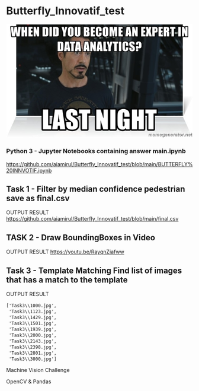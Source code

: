 # Butterfly_Innovatif_test

![alt text](https://github.com/aiamirul/Omnilytics_Test/blob/main/meme.jpg?raw=true)
### Python 3 - Jupyter Notebooks containing answer main.ipynb
https://github.com/aiamirul/Butterfly_Innovatif_test/blob/main/BUTTERFLY%20INNVOTIF.ipynb


## Task 1 - Filter by median confidence pedestrian save as final.csv
OUTPUT RESULT
https://github.com/aiamirul/Butterfly_Innovatif_test/blob/main/final.csv

## TASK 2 - Draw BoundingBoxes in Video 
OUTPUT RESULT
https://youtu.be/RayqnZiafww

## Task 3 - Template Matching Find list of images that has a match to the template 

OUTPUT RESULT
```
['Task3\\1000.jpg',
 'Task3\\1123.jpg',
 'Task3\\1429.jpg',
 'Task3\\1501.jpg',
 'Task3\\1939.jpg',
 'Task3\\2000.jpg',
 'Task3\\2143.jpg',
 'Task3\\2398.jpg',
 'Task3\\2801.jpg',
 'Task3\\3000.jpg']
```



Machine Vision Challenge

OpenCV & Pandas

